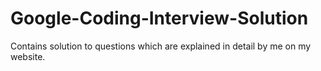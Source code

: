 # Google-Coding-Interview-Solution
Contains solution to questions which are explained in detail by me on my website.
